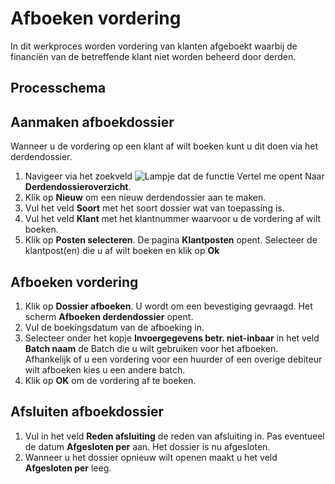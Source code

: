 # Afboeken vordering

In dit werkproces worden vordering van klanten afgeboekt waarbij de financiën van de betreffende klant niet worden beheerd door derden.

## Processchema

## Aanmaken afboekdossier

Wanneer u de vordering op een klant af wilt boeken kunt u dit doen via het derdendossier.

1. Navigeer via het zoekveld ![Lampje dat de functie Vertel me opent](https://docs.microsoft.com/nl-NL/dynamics365/business-central/media/ui-search/search_small.png "Vertel me wat u wilt doen") Naar **Derdendossieroverzicht**. 
2. Klik op **Nieuw** om een nieuw derdendossier aan te maken. 
3. Vul het veld **Soort** met het soort dossier wat van toepassing is.
4. Vul het veld **Klant** met het klantnummer waarvoor u de vordering af wilt boeken. 
5. Klik op **Posten selecteren**. De pagina **Klantposten** opent. Selecteer de klantpost(en) die u af wilt boeken en klik op **Ok**

## Afboeken vordering

1. Klik op **Dossier afboeken**. U wordt om een bevestiging gevraagd. Het scherm **Afboeken derdendossier** opent. 
2. Vul de boekingsdatum van de afboeking in. 
3. Selecteer onder het kopje **Invoergegevens betr. niet-inbaar** in het veld **Batch naam** de Batch die u wilt gebruiken voor het afboeken. Afhankelijk of u een vordering voor een huurder of een overige debiteur wilt afboeken kies u een andere batch. 
4. Klik op **OK** om de vordering af te boeken.

## Afsluiten afboekdossier

1. Vul in het veld **Reden afsluiting** de reden van afsluiting in. Pas eventueel de datum **Afgesloten per** aan. Het dossier is nu afgesloten. 
2. Wanneer u het dossier opnieuw wilt openen maakt u het veld **Afgesloten per** leeg. 



<!--stackedit_data:
eyJoaXN0b3J5IjpbLTE3Mzc4MTI5NjFdfQ==
-->